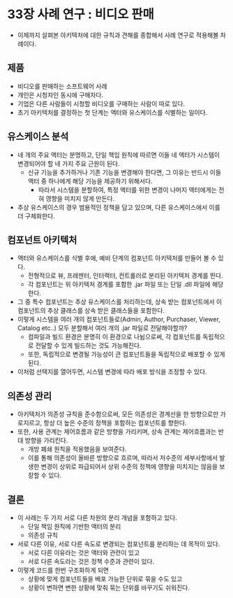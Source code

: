 # 33장 사례 연구 : 비디오 판매
- 이제까지 살펴본 아키텍처에 대한 규칙과 견해를 종합해서 사례 연구로 적용해볼 차례이다.

## 제품
- 비디오를 판매하는 소프트웨어 사례
- 개인은 시청자인 동시에 구매자다.
- 기업은 다른 사람들이 시청할 비디오를 구매하는 사람이 따로 있다.
- 초기 아키텍처를 결정하는 첫 단계는 액터와 유스케이스를 식별하는 일이다.

## 유스케이스 분석
- 네 개의 주요 액터는 분명하고, 단일 책임 원칙에 따르면 이들 네 액터가 시스템이 변경되어야 할 네 가지 주요 근원이 된다.
  - 신규 기능을 추가하거나 기존 기능을 변경해야 한다면, 그 이유는 반드시 이들 액터 중 하나에게 해당 기능을 제공하기 위해서다.
    - 따라서 시스템을 분할하여, 특정 액터를 위한 변경이 나머지 액터에게는 전혀 영향을 미치지 않게 만든다.
- 추상 유스케이스의 경우 범용적인 정책을 담고 있으며, 다른 유스케이스에서 이를 더 구체화한다.

## 컴포넌트 아키텍처
- 액터와 유스케이스를 식별 후에, 예비 단계의 컴포넌트 아키텍처를 만들어 볼 수 있다.
  - 전형적으로 뷰, 프레젠터, 인터랙터, 컨트롤러로 분리된 아키텍처 경계를 띈다.
  - 각 컴포넌트는 위 아키텍처 경계를 포함한 .jar 파일 또는 단일 .dll 파일에 해당한다.
- 그 중 특수 컴포넌트는 추상 유스케이스를 처리하는데, 상속 받는 컴포넌트에서 이 컴포넌트의 추상 클래스를 상속 받은 클래스들을 포함한다.
- 이렇게 시스템을 여러 개의 컴포넌트들로(Admin, Author, Purchaser, Viewer, Catalog etc..) 모두 분할해서 여러 개의 .jar 파일로 전달해야할까?
  - 컴파일과 빌드 환경은 분명히 이 환경으로 나뉨으로써, 각 컴포넌트를 독립적으로 전달할 수 있게 빌드하는 것도 가능해진다.
  - 또한, 독립적으로 변경될 가능성이 큰 컴포넌트들을 독립적으로 배포할 수 있게 된다.
- 이처럼 선택지를 열어두면, 시스템 변경에 따라 배포 방식을 조정할 수 있다.

## 의존성 관리
- 아키텍처가 의존성 규칙을 준수함으로써, 모든 의존성은 경계선을 한 방향으로만 가로지르고, 항상 더 높은 수준의 정책을 포함하는 컴포넌트를 향한다.
- 또한, 사용 관계는 제어흐름과 같은 방향을 가리키며, 상속 관계는 제어흐름과는 반대 방향을 가리킨다.
  - 개방 폐쇄 원칙을 적용했음을 보여준다.
  - 이를 통해 의존성이 올바른 방향으로 흐르며, 따라서 저수준의 세부사항에서 발생한 변경이 상위로 파급되어서 상위 수준의 정책에 영향을 미치지는 않음을 보장할 수 있다.

## 결론
- 이 사례는 두 가지 서로 다른 차원의 분리 개념을 포함하고 있다.
  - 단일 책임 원칙에 기반한 액터의 분리
  - 의존성 규칙
- 서로 다른 이유, 서로 다른 속도로 변경되는 컴포넌트를 분리하는 데 목적이 있다.
  - 서로 다른 이유라는 것은 액터와 관련이 있고
  - 서로 다른 속도라는 것은 정책 수준과 관련이 있다.
- 이렇게 코드를 한번 구조화하게 되면
  - 상황에 맞게 컴포넌트들을 배포 가능한 단위로 묶을 수도 있고
  - 상황이 변하면 변한 상황에 맞춰 묶는 단위를 바꾸기도 쉬워진다.
